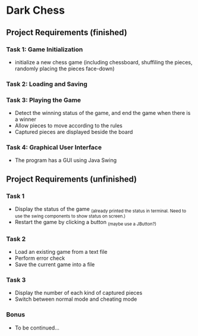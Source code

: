 # Dark Chess

## Project Requirements (finished)
### Task 1: Game Initialization
* initialize a new chess game (including chessboard, shuffiling the pieces, randomly placing the pieces face-down)
### Task 2: Loading and Saving
### Task 3: Playing the Game
* Detect the winning status of the game, and end the game when there is a winner
* Allow pieces to move according to the rules
* Captured pieces are displayed beside the board
### Task 4: Graphical User Interface
* The program has a GUI using Java Swing

## Project Requirements (unfinished)
### Task 1
* Display the status of the game <sub>(already printed the status in terminal. Need to use the swing components to show status on screen.)</sub>
* Restart the game by clicking a button <sub>(maybe use a JButton?)</sub>
### Task 2
* Load an existing game from a text file
* Perform error check
* Save the current game into a file
### Task 3
* Display the number of each kind of captured pieces
* Switch between normal mode and cheating mode
### Bonus
* To be continued...
